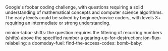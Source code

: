 Google's foobar coding challenge, with questions requiring a solid understanding of mathematical concepts and computer science algorithms. The early levels could be solved by beginner/novice coders, with levels 3+ requiring an intermediate or strong understanding.

minion-labor-shifts: the question requires the filtering of recurring numbers (shifts) above the specified number
a
gearing-up-for-destruction:
ion-flux-relabeling:
a
doomsday-fuel:
find-the-access-codes:
bomb-baby:
